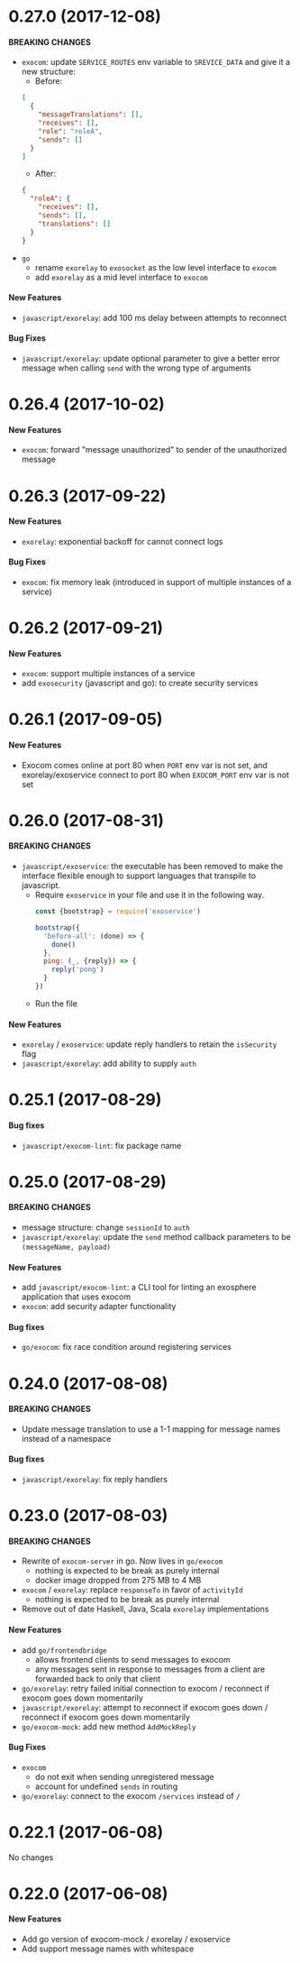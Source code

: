 # 0.27.0 (2017-12-08)

#### BREAKING CHANGES

* `exocom`: update `SERVICE_ROUTES` env variable to `SREVICE_DATA` and give it a new structure:
  * Before:
  ```json
  [
    {
      "messageTranslations": [],
      "receives": [],
      "role": "roleA",
      "sends": []
    }
  ]
  ```
  * After:
  ```json
  {
    "roleA": {
      "receives": [],
      "sends": [],
      "translations": []
    }
  }
  ```
* `go`
  * rename `exorelay` to `exosocket` as the low level interface to `exocom`
  * add `exorelay` as a mid level interface to `exocom`

#### New Features

* `javascript/exorelay`: add 100 ms delay between attempts to reconnect

#### Bug Fixes

* `javascript/exorelay`: update optional parameter to give a better error message when calling `send` with the wrong type of arguments

# 0.26.4 (2017-10-02)

#### New Features

* `exocom`: forward "message unauthorized" to sender of the unauthorized message

# 0.26.3 (2017-09-22)

#### New Features

* `exorelay`: exponential backoff for cannot connect logs

#### Bug Fixes

* `exocom`: fix memory leak (introduced in support of multiple instances of a service)

# 0.26.2 (2017-09-21)

#### New Features

* `exocom`: support multiple instances of a service
* add `exosecurity` (javascript and go): to create security services

# 0.26.1 (2017-09-05)

#### New Features

* Exocom comes online at port 80 when `PORT` env var is not set, and exorelay/exoservice connect to port 80 when `EXOCOM_PORT` env var is not set

# 0.26.0 (2017-08-31)

#### BREAKING CHANGES

* `javascript/exoservice`: the executable has been removed to make the interface flexible enough to support languages that transpile to javascript.
  * Require `exoservice` in your file and use it in the following way.
    ```javascript
    const {bootstrap} = require('exoservice')

    bootstrap({
      'before-all': (done) => {
        done()
      },
      ping: (_, {reply}) => {
        reply('pong')
      }
    })
    ```
  * Run the file

#### New Features

* `exorelay` / `exoservice`: update reply handlers to retain the `isSecurity` flag
* `javascript/exorelay`: add ability to supply `auth`

# 0.25.1 (2017-08-29)

#### Bug fixes

* `javascript/exocom-lint`: fix package name

# 0.25.0 (2017-08-29)

#### BREAKING CHANGES

* message structure: change `sessionId` to `auth`
* `javascript/exorelay`: update the `send` method callback parameters to be `(messageName, payload)`

#### New Features

* add `javascript/exocom-lint`: a CLI tool for linting an exosphere application that uses exocom
* `exocom`: add security adapter functionality

#### Bug fixes

* `go/exocom`: fix race condition around registering services

# 0.24.0 (2017-08-08)

#### BREAKING CHANGES

* Update message translation to use a 1-1 mapping for message names instead of a namespace

#### Bug fixes

* `javascript/exorelay`: fix reply handlers

# 0.23.0 (2017-08-03)

#### BREAKING CHANGES

* Rewrite of `exocom-server` in go. Now lives in `go/exocom`
  * nothing is expected to be break as purely internal
  * docker image dropped from 275 MB to 4 MB
* `exocom` / `exorelay`: replace `responseTo` in favor of `activityId`
  * nothing is expected to be break as purely internal
* Remove out of date Haskell, Java, Scala `exorelay` implementations

#### New Features

* add `go/frontendbridge`
  * allows frontend clients to send messages to exocom
  * any messages sent in response to messages from a client are forwarded back to only that client
* `go/exorelay`: retry failed initial connection to exocom / reconnect if exocom goes down momentarily
* `javascript/exorelay`: attempt to reconnect if exocom goes down / reconnect if exocom goes down momentarily
* `go/exocom-mock`: add new method `AddMockReply`

#### Bug Fixes

* `exocom`
  * do not exit when sending unregistered message
  * account for undefined `sends` in routing
* `go/exorelay`: connect to the exocom `/services` instead of `/`

# 0.22.1 (2017-06-08)

No changes

# 0.22.0 (2017-06-08)

#### New Features

* Add go version of exocom-mock / exorelay / exoservice
* Add support message names with whitespace

